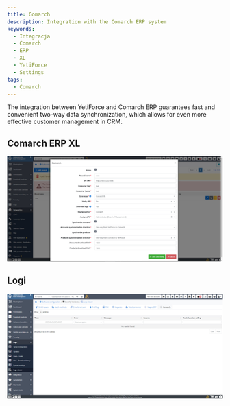 ```yaml
---
title: Comarch
description: Integration with the Comarch ERP system
keywords:
  - Integracja
  - Comarch
  - ERP
  - XL
  - YetiForce
  - Settings
tags:
  - Comarch
---
```


The integration between YetiForce and Comarch ERP guarantees fast and convenient two-way data synchronization, which allows for even more effective customer management in CRM.

## Comarch ERP XL

![comarch-xl-1](comarch-xl-1.jpg)

## Logi

![comarch-logs](comarch-logs.jpg)

